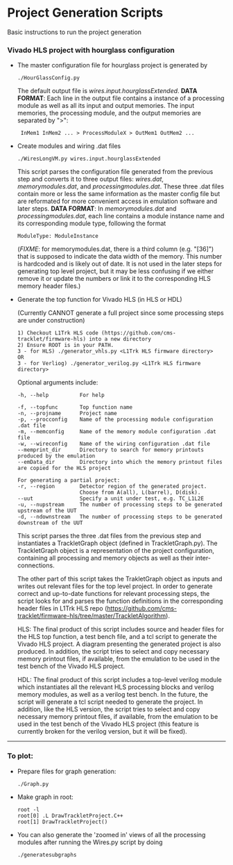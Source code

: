 # Project Generation Scripts

Basic instructions to run the project generation

### Vivado HLS project with hourglass configuration

* The master configuration file for hourglass project is generated by
		
      ./HourGlassConfig.py
    
  The default output file is *wires.input.hourglassExtended*.
  **DATA FORMAT**: Each line in the output file contains a instance of a processing module as well as all its input and output memories. The input memories, the processing module, and the output memories are separated by ">":

       InMem1 InMem2 ... > ProcessModuleX > OutMem1 OutMem2 ...

* Create modules and wiring .dat files

      ./WiresLongVM.py wires.input.hourglassExtended

  This script parses the configuration file generated from the previous step and converts it to three output files: 
  *wires.dat*, *memorymodules.dat*, and *processingmodules.dat*.
  These three .dat files contain more or less the same information as the master config file but are reformated for more convenient access in emulation software and later steps.
  **DATA FORMAT**: In *memorymodules.dat* and *processingmodules.dat*, each line contains a module instance name and its corresponding module type, following the format

      ModuleType: ModuleInstance

  (*FIXME*: for memorymodules.dat, there is a third column (e.g. "[36]") that is supposed to indicate the data width of the memory. This number is hardcoded and is likely out of date. It is not used in the later steps for generating top level project, but it may be less confusing if we either remove it or update the numbers or link it to the corresponding HLS memory header files.)
  
* Generate the top function for Vivado HLS (in HLS or HDL)

  (Currently CANNOT generate a full project since some processing steps are under construction)

      1) Checkout L1Trk HLS code (https://github.com/cms-tracklet/firmware-hls) into a new directory
      2) Ensure ROOT is in your PATH.
      3 - for HLS) ./generator_vhls.py <L1Trk HLS firmware directory>
      OR
      3 - for Verliog) ./generator_verilog.py <L1Trk HLS firmware directory>
      
  Optional arguments include:
  
      -h, --help          For help
  
      -f, --topfunc       Top function name
      -n, --projname      Project name
      -p, --procconfig    Name of the processing module configuration .dat file
      -m, --memconfig     Name of the memory module configuration .dat file
      -w, --wireconfig    Name of the wiring configuration .dat file
      --memprint_dir      Directory to search for memory printouts produced by the emulation
      --emData_dir        Directory into which the memory printout files are copied for the HLS project
      
      For generating a partial project:
      -r, --region        Detector region of the generated project.
      		              Choose from A(all), L(barrel), D(disk).
      --uut               Specify a unit under test, e.g. TC_L1L2E
      -u, --nupstream     The number of processing steps to be generated upstream of the UUT 
      -d, --ndownstream   The number of processing steps to be generated downstream of the UUT

  This script parses the three .dat files from the previous step and instantiates a TrackletGraph object (defined in TrackletGraph.py).
  The TrackletGraph object is a representation of the project configuration, containing all processing and memory objects as well as their inter-connections.

  The other part of this script takes the TrakletGraph object as inputs and writes out relevant files for the top level project.
  In order to generate correct and up-to-date functions for relevant processing steps, the script looks for and parses the function definitions in the corresponding header files in L1Trk HLS repo (https://github.com/cms-tracklet/firmware-hls/tree/master/TrackletAlgorithm).

  HLS: The final product of this script includes source and header files for the HLS top function, a test bench file, and a tcl script to generate the Vivado HLS project. A diagram presenting the generated project is also produced.
  In addition, the script tries to select and copy necessary memory printout files, if available, from the emulation to be used in the test bench of the Vivado HLS project.

  HDL: The final product of this script includes a top-level verilog module which instantiates all the relevant HLS processing blocks and verilog memory modules, as well as a verilog test bench. In the future, the script will generate a tcl script needed to generate the project.
  In addition, like the HLS version, the script tries to select and copy necessary memory printout files, if available, from the emulation to be used in the test bench of the Vivado HLS project (this feature is currently broken for the verilog version, but it will be fixed).

-----------------------------------------------------------------



### To plot:

* Prepare files for graph generation:

      ./Graph.py

* Make graph in root:

      root -l
      root[0] .L DrawTrackletProject.C++
      root[1] DrawTrackletProject()

* You can also generate the 'zoomed in' views of all the processing modules
after running the Wires.py script by doing

      ./generatesubgraphs
